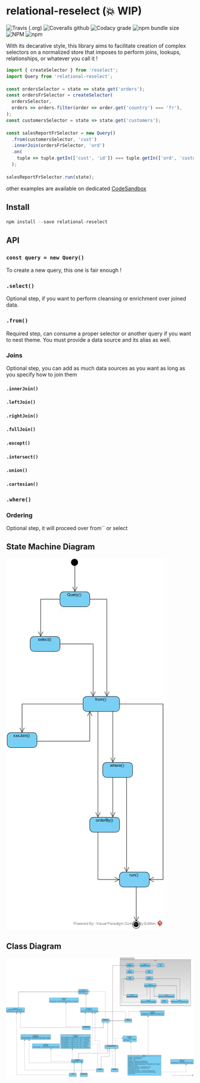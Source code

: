 # relational-reselect (💥 WIP)

![Travis (.org)](https://img.shields.io/travis/liitfr/relational-reselect.svg)
![Coveralls github](https://img.shields.io/coveralls/github/liitfr/relational-reselect.svg)
![Codacy grade](https://img.shields.io/codacy/grade/7112f798a4e247c78d531d54a7468837.svg)
![npm bundle size](https://img.shields.io/bundlephobia/min/relational-reselect.svg)
![NPM](https://img.shields.io/npm/l/relational-reselect.svg)
![npm](https://img.shields.io/npm/v/relational-reselect.svg)

With its decarative style, this library aims to facilitate creation of complex selectors on a normalized store that imposes to perform joins, lookups, relationships, or whatever you call it !

```js
import { createSelector } from 'reselect';
import Query from 'relational-reselect';

const ordersSelector = state => state.get('orders');
const ordersFrSelector = createSelector(
  ordersSelector,
  orders => orders.filter(order => order.get('country') === 'fr'),
);
const customersSelector = state => state.get('customers');

const salesReportFrSelector = new Query()
  .from(customersSelector, 'cust')
  .innerJoin(ordersFrSelector, 'ord')
  .on(
    tuple => tuple.getIn(['cust', 'id']) === tuple.getIn(['ord', 'customer']),
  );

salesReportFrSelector.run(state);
```

other examples are available on dedicated [CodeSandbox](https://codesandbox.io/s/427q264yv0)

## Install

```js
npm install --save relational-reselect
```

## API

### `const query = new Query()`

To create a new query, this one is fair enough !

### `.select()`

Optional step, if you want to perform cleansing or enrichment over joined data.

### `.from()`

Required step, can consume a proper selector or another query if you want to nest theme. You must provide a data source and its alias as well.

### Joins

Optional step, you can add as much data sources as you want as long as you specify how to join them

#### `.innerJoin()`

#### `.leftJoin()`

#### `.rightJoin()`

#### `.fullJoin()`

#### `.except()`

#### `.intersect()`

#### `.union()`

#### `.cartesian()`

### `.where()`

### Ordering

Optional step, it will proceed over from`` or select

## State Machine Diagram

![State Machine diagram](./docs/state.jpg?raw=true 'State Machine diagram')

## Class Diagram

![Class diagram](./docs/class.jpg?raw=true 'Class diagram')

